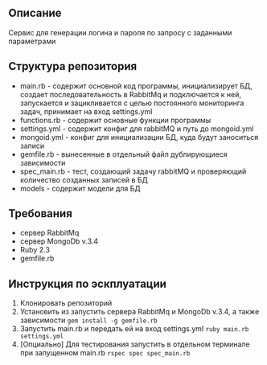 ## Описание
Сервис для генерации логина и пароля по запросу с заданными параметрами

## Структура репозитория
- main.rb - содержит основной код программы, инициализирует БД, создает последовательность в RabbitMq и подключается к ней, запускается и зацикливается с целью постоянного мониторинга задач, принимает на вход settings.yml
- functions.rb - содержит основные функции программы
- settings.yml - содержит конфиг для rabbitMQ и путь до mongoid.yml
- mongoid.yml - конфиг для инициализации БД, куда будут заноситься записи
- gemfile.rb - вынесенные в отдельный файл дублирующиеся зависимости
- spec_main.rb - тест, создающий задачу rabbitMQ и проверяющий количество созданных записей в БД
- models - содержит модели для БД

## Требования
- сервер RabbitMq
- сервер MongoDb v.3.4
- Ruby 2.3
- gemfile.rb


## Инструкция по эскплуатации
1. Клонировать репозиторий
2. Установить из запустить сервера RabbitMq  и MongoDb v.3.4, а также зависимости
```gem install -g gemfile.rb```
3. Запустить main.rb и передать ей на вход settings.yml
```ruby main.rb settings.yml```
4. [Опциально] Для тестирования запустить в отдельном терминале при запущенном main.rb 
```rspec spec spec_main.rb```
